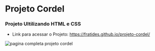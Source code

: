 # Projeto Cordel

### Projeto Ultilizando HTML e CSS

- Link para acessar o Projeto: https://fratides.github.io/projeto-cordel/
  
![pagina completa projeto cordel](https://github.com/user-attachments/assets/529df0e9-cba0-42cc-b836-8d9232e34600)

